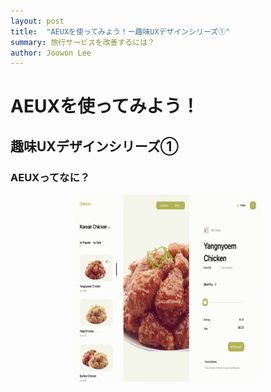 ```yaml
---
layout: post
title:  "AEUXを使ってみよう！ー趣味UXデザインシリーズ①"
summary: 旅行サービスを改善するには？
author: Joowon Lee
---
```

# AEUXを使ってみよう！

## 趣味UXデザインシリーズ①

### AEUXってなに？
<center><img src="/assets/Desktop-2.gif " width="300" height="300"></center>
